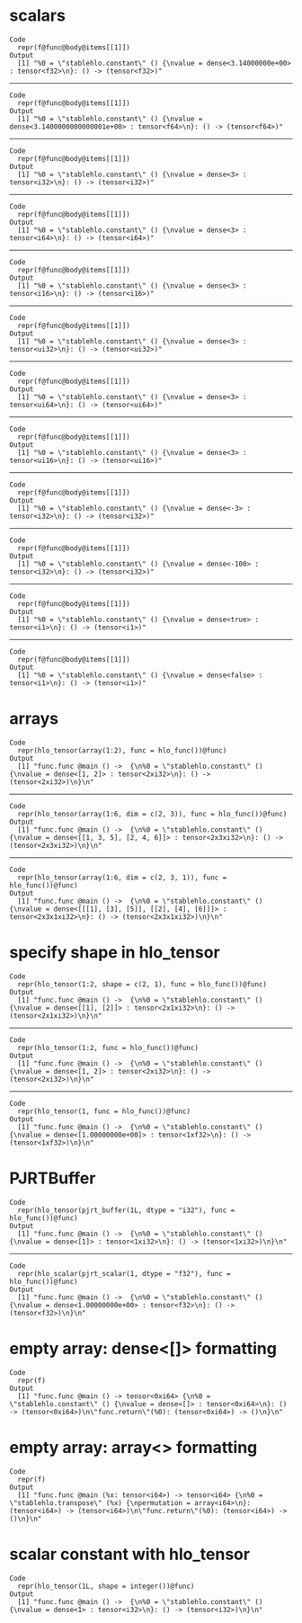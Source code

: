 # scalars

    Code
      repr(f@func@body@items[[1]])
    Output
      [1] "%0 = \"stablehlo.constant\" () {\nvalue = dense<3.14000000e+00> : tensor<f32>\n}: () -> (tensor<f32>)"

---

    Code
      repr(f@func@body@items[[1]])
    Output
      [1] "%0 = \"stablehlo.constant\" () {\nvalue = dense<3.1400000000000001e+00> : tensor<f64>\n}: () -> (tensor<f64>)"

---

    Code
      repr(f@func@body@items[[1]])
    Output
      [1] "%0 = \"stablehlo.constant\" () {\nvalue = dense<3> : tensor<i32>\n}: () -> (tensor<i32>)"

---

    Code
      repr(f@func@body@items[[1]])
    Output
      [1] "%0 = \"stablehlo.constant\" () {\nvalue = dense<3> : tensor<i64>\n}: () -> (tensor<i64>)"

---

    Code
      repr(f@func@body@items[[1]])
    Output
      [1] "%0 = \"stablehlo.constant\" () {\nvalue = dense<3> : tensor<i16>\n}: () -> (tensor<i16>)"

---

    Code
      repr(f@func@body@items[[1]])
    Output
      [1] "%0 = \"stablehlo.constant\" () {\nvalue = dense<3> : tensor<ui32>\n}: () -> (tensor<ui32>)"

---

    Code
      repr(f@func@body@items[[1]])
    Output
      [1] "%0 = \"stablehlo.constant\" () {\nvalue = dense<3> : tensor<ui64>\n}: () -> (tensor<ui64>)"

---

    Code
      repr(f@func@body@items[[1]])
    Output
      [1] "%0 = \"stablehlo.constant\" () {\nvalue = dense<3> : tensor<ui16>\n}: () -> (tensor<ui16>)"

---

    Code
      repr(f@func@body@items[[1]])
    Output
      [1] "%0 = \"stablehlo.constant\" () {\nvalue = dense<-3> : tensor<i32>\n}: () -> (tensor<i32>)"

---

    Code
      repr(f@func@body@items[[1]])
    Output
      [1] "%0 = \"stablehlo.constant\" () {\nvalue = dense<-100> : tensor<i32>\n}: () -> (tensor<i32>)"

---

    Code
      repr(f@func@body@items[[1]])
    Output
      [1] "%0 = \"stablehlo.constant\" () {\nvalue = dense<true> : tensor<i1>\n}: () -> (tensor<i1>)"

---

    Code
      repr(f@func@body@items[[1]])
    Output
      [1] "%0 = \"stablehlo.constant\" () {\nvalue = dense<false> : tensor<i1>\n}: () -> (tensor<i1>)"

# arrays

    Code
      repr(hlo_tensor(array(1:2), func = hlo_func())@func)
    Output
      [1] "func.func @main () ->  {\n%0 = \"stablehlo.constant\" () {\nvalue = dense<[1, 2]> : tensor<2xi32>\n}: () -> (tensor<2xi32>)\n}\n"

---

    Code
      repr(hlo_tensor(array(1:6, dim = c(2, 3)), func = hlo_func())@func)
    Output
      [1] "func.func @main () ->  {\n%0 = \"stablehlo.constant\" () {\nvalue = dense<[[1, 3, 5], [2, 4, 6]]> : tensor<2x3xi32>\n}: () -> (tensor<2x3xi32>)\n}\n"

---

    Code
      repr(hlo_tensor(array(1:6, dim = c(2, 3, 1)), func = hlo_func())@func)
    Output
      [1] "func.func @main () ->  {\n%0 = \"stablehlo.constant\" () {\nvalue = dense<[[[1], [3], [5]], [[2], [4], [6]]]> : tensor<2x3x1xi32>\n}: () -> (tensor<2x3x1xi32>)\n}\n"

# specify shape in hlo_tensor

    Code
      repr(hlo_tensor(1:2, shape = c(2, 1), func = hlo_func())@func)
    Output
      [1] "func.func @main () ->  {\n%0 = \"stablehlo.constant\" () {\nvalue = dense<[[1], [2]]> : tensor<2x1xi32>\n}: () -> (tensor<2x1xi32>)\n}\n"

---

    Code
      repr(hlo_tensor(1:2, func = hlo_func())@func)
    Output
      [1] "func.func @main () ->  {\n%0 = \"stablehlo.constant\" () {\nvalue = dense<[1, 2]> : tensor<2xi32>\n}: () -> (tensor<2xi32>)\n}\n"

---

    Code
      repr(hlo_tensor(1, func = hlo_func())@func)
    Output
      [1] "func.func @main () ->  {\n%0 = \"stablehlo.constant\" () {\nvalue = dense<[1.00000000e+00]> : tensor<1xf32>\n}: () -> (tensor<1xf32>)\n}\n"

# PJRTBuffer

    Code
      repr(hlo_tensor(pjrt_buffer(1L, dtype = "i32"), func = hlo_func())@func)
    Output
      [1] "func.func @main () ->  {\n%0 = \"stablehlo.constant\" () {\nvalue = dense<[1]> : tensor<1xi32>\n}: () -> (tensor<1xi32>)\n}\n"

---

    Code
      repr(hlo_scalar(pjrt_scalar(1, dtype = "f32"), func = hlo_func())@func)
    Output
      [1] "func.func @main () ->  {\n%0 = \"stablehlo.constant\" () {\nvalue = dense<1.00000000e+00> : tensor<f32>\n}: () -> (tensor<f32>)\n}\n"

# empty array: dense<[]> formatting

    Code
      repr(f)
    Output
      [1] "func.func @main () -> tensor<0xi64> {\n%0 = \"stablehlo.constant\" () {\nvalue = dense<[]> : tensor<0xi64>\n}: () -> (tensor<0xi64>)\n\"func.return\"(%0): (tensor<0xi64>) -> ()\n}\n"

# empty array: array<> formatting

    Code
      repr(f)
    Output
      [1] "func.func @main (%x: tensor<i64>) -> tensor<i64> {\n%0 = \"stablehlo.transpose\" (%x) {\npermutation = array<i64>\n}: (tensor<i64>) -> (tensor<i64>)\n\"func.return\"(%0): (tensor<i64>) -> ()\n}\n"

# scalar constant with hlo_tensor

    Code
      repr(hlo_tensor(1L, shape = integer())@func)
    Output
      [1] "func.func @main () ->  {\n%0 = \"stablehlo.constant\" () {\nvalue = dense<1> : tensor<i32>\n}: () -> (tensor<i32>)\n}\n"

